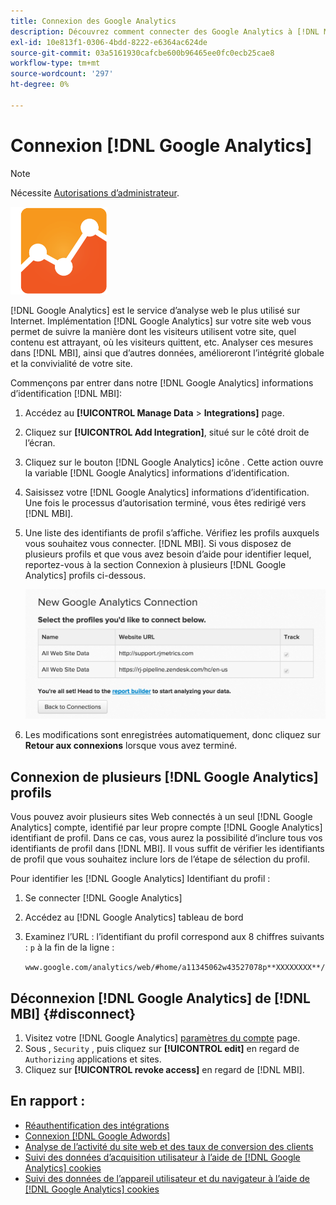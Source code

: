 ```yaml
---
title: Connexion des Google Analytics
description: Découvrez comment connecter des Google Analytics à [!DNL MBI].
exl-id: 10e813f1-0306-4bdd-8222-e6364ac624de
source-git-commit: 03a5161930cafcbe600b96465ee0fc0ecb25cae8
workflow-type: tm+mt
source-wordcount: '297'
ht-degree: 0%

---
```


# Connexion [!DNL Google Analytics]

>[!NOTE]
>
>Nécessite [Autorisations d’administrateur](../../../administrator/user-management/user-management.md).

![](../../../assets/google-analytics-logo.png)

[!DNL Google Analytics] est le service d’analyse web le plus utilisé sur Internet. Implémentation [!DNL Google Analytics] sur votre site web vous permet de suivre la manière dont les visiteurs utilisent votre site, quel contenu est attrayant, où les visiteurs quittent, etc. Analyser ces mesures dans [!DNL MBI], ainsi que d’autres données, amélioreront l’intégrité globale et la convivialité de votre site.

Commençons par entrer dans notre [!DNL Google Analytics] informations d’identification [!DNL MBI]:

1. Accédez au **[!UICONTROL Manage Data** > **Integrations]** page.
1. Cliquez sur **[!UICONTROL Add Integration]**, situé sur le côté droit de l’écran.
1. Cliquez sur le bouton [!DNL Google Analytics] icône . Cette action ouvre la variable [!DNL Google Analytics] informations d’identification.
1. Saisissez votre [!DNL Google Analytics] informations d’identification. Une fois le processus d’autorisation terminé, vous êtes redirigé vers [!DNL MBI].
1. Une liste des identifiants de profil s’affiche. Vérifiez les profils auxquels vous souhaitez vous connecter. [!DNL MBI]. Si vous disposez de plusieurs profils et que vous avez besoin d’aide pour identifier lequel, reportez-vous à la section Connexion à plusieurs [!DNL Google Analytics] profils ci-dessous.

   ![](../../../assets/list-profile-id.png)<!--{: width="600px"}-->

1. Les modifications sont enregistrées automatiquement, donc cliquez sur **Retour aux connexions** lorsque vous avez terminé.

## Connexion de plusieurs [!DNL Google Analytics] profils

Vous pouvez avoir plusieurs sites Web connectés à un seul [!DNL Google Analytics] compte, identifié par leur propre compte [!DNL Google Analytics] identifiant de profil. Dans ce cas, vous aurez la possibilité d’inclure tous vos identifiants de profil dans [!DNL MBI]. Il vous suffit de vérifier les identifiants de profil que vous souhaitez inclure lors de l’étape de sélection du profil.

Pour identifier les [!DNL Google Analytics] Identifiant du profil :

1. Se connecter [!DNL Google Analytics]
1. Accédez au [!DNL Google Analytics] tableau de bord
1. Examinez l’URL : l’identifiant du profil correspond aux 8 chiffres suivants : `p` à la fin de la ligne :

   `www.google.com/analytics/web/#home/a11345062w43527078p**XXXXXXXX**/`

## Déconnexion [!DNL Google Analytics] de [!DNL MBI] {#disconnect}

1. Visitez votre [!DNL Google Analytics] [paramètres du compte](https://www.google.com/accounts/) page.
1. Sous , `Security` , puis cliquez sur **[!UICONTROL edit]** en regard de `Authorizing` applications et sites.
1. Cliquez sur **[!UICONTROL revoke access]** en regard de [!DNL MBI].

## En rapport :

* [Réauthentification des intégrations](https://support.magento.com/hc/en-us/articles/360016733151)
* [Connexion [!DNL Google Adwords]](../integrations/google-adwords.md)
* [Analyse de l’activité du site web et des taux de conversion des clients](../../analysis/web-act-cust-conversion.md)
* [Suivi des données d’acquisition utilisateur à l’aide de [!DNL Google Analytics] cookies](../../analysis/google-track-user-acq.md)
* [Suivi des données de l’appareil utilisateur et du navigateur à l’aide de [!DNL Google Analytics] cookies](https://support.magento.com/hc/en-us/articles/360016732911)
